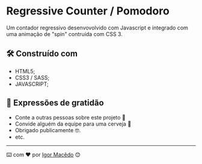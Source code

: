 <!-- ************************************* Título ********************************************* -->

# Regressive Counter / Pomodoro

Um contador regressivo desenvovolvido com Javascript e integrado com uma animação de "spin" contruída com CSS 3.

## 🛠️ Construído com

- HTML5;
- CSS3 / SASS;
- JAVASCRIPT;

## 🎁 Expressões de gratidão

- Conte a outras pessoas sobre este projeto 📢
- Convide alguém da equipe para uma cerveja 🍺
- Obrigado publicamente 🤓.
- etc.

---

⌨️ com ❤️ por [Igor Macêdo](https://github.com/igormacedo97) 😊
